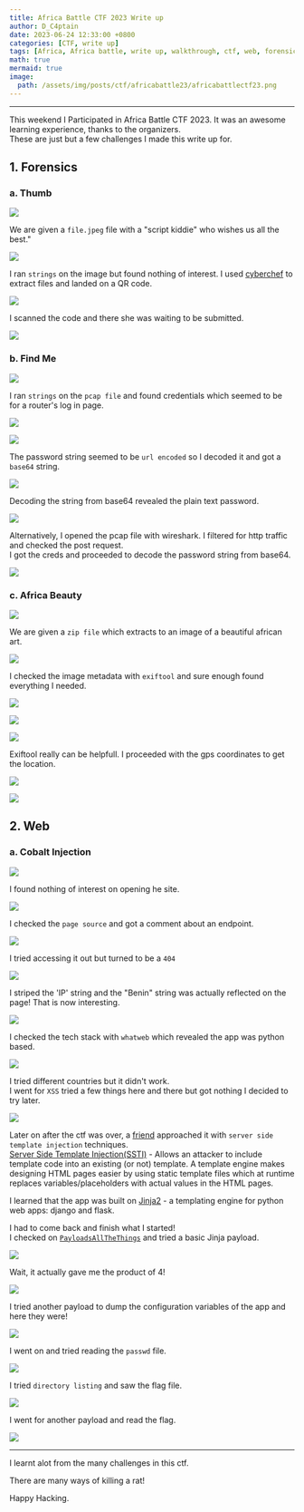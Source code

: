 ```yaml
---
title: Africa Battle CTF 2023 Write up
author: D_C4ptain
date: 2023-06-24 12:33:00 +0800
categories: [CTF, write up]
tags: [Africa, Africa battle, write up, walkthrough, ctf, web, forensics, d_captain, d_c4ptain, python, server side template injection, ssti, whatweb, cyberchef, base64, exiftool, wireshark]
math: true
mermaid: true
image:
  path: /assets/img/posts/ctf/africabattle23/africabattlectf23.png
---
```

---

This weekend I Participated in Africa Battle CTF 2023. It was an awesome learning experience, thanks to the organizers.  
These are just but a few challenges I made this write up for.

## 1. Forensics

### a. Thumb

![](/assets/img/posts/ctf/africabattle23/fthumb1.png)

We are given a `file.jpeg` file with a "script kiddie" who wishes us all the best."

![](/assets/img/posts/ctf/africabattle23/fthumb1b.jpeg)

I ran `strings` on the image but found nothing of interest. I used [cyberchef](https://gchq.github.io/CyberChef/) to extract files and landed on a QR code.

![](/assets/img/posts/ctf/africabattle23/fthumb2.png)

I scanned the code and there she was waiting to be submitted.

![](/assets/img/posts/ctf/africabattle23/fthumb3.png)


### b. Find Me

![](/assets/img/posts/ctf/africabattle23/ffindme1.png)

I ran `strings` on the `pcap file` and found credentials which seemed to be for a router's log in page.

![](/assets/img/posts/ctf/africabattle23/ffindme1b.png)


![](/assets/img/posts/ctf/africabattle23/ffindme2.png)

The password string seemed to be `url encoded` so I decoded it and got a `base64` string.

![](/assets/img/posts/ctf/africabattle23/ffindme3.png)

Decoding the string from base64 revealed the plain text password.

![](/assets/img/posts/ctf/africabattle23/ffindme4.png)

Alternatively, I opened the pcap file with wireshark. I filtered for http traffic and checked the post request.  
I got the creds and proceeded to decode the password string from base64.

![](/assets/img/posts/ctf/africabattle23/ffindme5.png)


### c. Africa Beauty

![](/assets/img/posts/ctf/africabattle23/fafbeauty1.png)

We are given a `zip file` which extracts to an image of a beautiful african art.

![](/assets/img/posts/ctf/africabattle23/fafbeauty1b.jpg)

I checked the image metadata with `exiftool` and sure enough found everything I needed.

![](/assets/img/posts/ctf/africabattle23/fafbeauty2.png)


![](/assets/img/posts/ctf/africabattle23/fafbeauty3.png)


![](/assets/img/posts/ctf/africabattle23/fafbeauty4.png)

Exiftool really can be helpfull. I proceeded with the gps coordinates to get the location.

![](/assets/img/posts/ctf/africabattle23/fafbeauty5.png)


![](/assets/img/posts/ctf/africabattle23/fafbeauty6.png)


## 2. Web

### a. Cobalt Injection

![](/assets/img/posts/ctf/africabattle23/wcinjection1.png)

I found nothing of interest on opening he site.

![](/assets/img/posts/ctf/africabattle23/wcinjection2.png)

I checked the `page source` and got a comment about an endpoint.

![](/assets/img/posts/ctf/africabattle23/wcinjection3.png)

I tried accessing it out but turned to be a `404`

![](/assets/img/posts/ctf/africabattle23/wcinjection4.png)

I striped the 'IP' string and the "Benin" string was actually reflected on the page! That is now interesting.

![](/assets/img/posts/ctf/africabattle23/wcinjection5.png)

I checked the tech stack with `whatweb` which revealed the app was python based.

![](/assets/img/posts/ctf/africabattle23/wcinjection6.png)

I tried different countries but it didn't work.  
I went for `XSS` tried a few things here and there but got nothing I decided to try later.

![](/assets/img/posts/ctf/africabattle23/wcinjection7.png)

Later on after the ctf was over, a [friend](https://twitter.com/byronchris25) approached it with `server side template injection` techniques.  
[Server Side Template Injection(SSTI)](https://portswigger.net/web-security/server-side-template-injection) - Allows an attacker to include template code into an existing (or not) template. A template engine makes designing HTML pages easier by using static template files which at runtime replaces variables/placeholders with actual values in the HTML pages.

I learned that the app was built on [Jinja2](https://jinja.palletsprojects.com/en/3.1.x/) - a templating engine for python web apps: django and flask.

I had to come back and finish what I started!  
I checked on [`PayloadsAllTheThings`](https://github.com/D-C4ptain/PayloadsAllTheThings/tree/master/Server%20Side%20Template%20Injection#jinja2---basic-injection) and tried a basic Jinja payload.

![](/assets/img/posts/ctf/africabattle23/wcinjection8.png)

Wait, it actually gave me the product of 4! 

![](/assets/img/posts/ctf/africabattle23/wcinjection9.png)

I tried another payload to dump the configuration variables of the app and here they were!

![](/assets/img/posts/ctf/africabattle23/wcinjection10.png)

I went on and tried reading the `passwd` file.

![](/assets/img/posts/ctf/africabattle23/wcinjection11.png)

I tried `directory listing` and saw the flag file.

![](/assets/img/posts/ctf/africabattle23/wcinjection12.png)

I went for another payload and read the flag.

![](/assets/img/posts/ctf/africabattle23/wcinjection13.png)


---

I learnt alot from the many challenges in this ctf.

There are many ways of killing a rat!

Happy Hacking.
